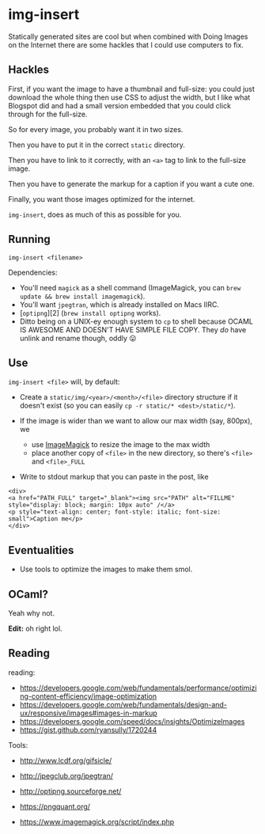 # img-insert

Statically generated sites are cool but when combined with Doing Images on the
Internet there are some hackles that I could use computers to fix.

## Hackles

First, if you want the image to have a thumbnail and full-size: you could just
download the whole thing then use CSS to adjust the width, but I like what
Blogspot did and had a small version embedded that you could click through for
the full-size.

So for every image, you probably want it in two sizes.

Then you have to put it in the correct `static` directory.

Then you have to link to it correctly, with an `<a>` tag to link to the
full-size image.

Then you have to generate the markup for a caption if you want a cute one.

Finally, you want those images optimized for the internet.

`img-insert`, does as much of this as possible for you.

## Running

`img-insert <filename>`

Dependencies:

- You'll need `magick` as a shell command (ImageMagick, you can `brew update &&
  brew install imagemagick`).
- You'll want `jpegtran`, which is already installed on Macs IIRC.
- [`optipng`][2] (`brew install optipng` works).
- Ditto being on a UNIX-ey enough system to `cp` to shell because OCAML IS
  AWESOME AND DOESN'T HAVE SIMPLE FILE COPY. They _do_ have unlink and rename
  though, oddly 😛

## Use

`img-insert <file>` will, by default:

- Create a `static/img/<year>/<month>/<file>` directory structure if it doesn't
  exist (so you can easily `cp -r static/* <dest>/static/*`).

- If the image is wider than we want to allow our max width (say, 800px), we 
  - use [ImageMagick][1] to resize the image to the max width
  - place another copy of `<file>` in the new directory, so there's `<file>` and
    `<file>_FULL`

- Write to stdout markup that you can paste in the post, like

```
<div>
<a href="PATH_FULL" target="_blank"><img src="PATH" alt="FILLME" style="display: block; margin: 10px auto" /</a>
<p style="text-align: center; font-style: italic; font-size: small">Caption me</p>
</div>
```

## Eventualities

- Use tools to optimize the images to make them smol.

## OCaml?

Yeah why not.

**Edit:** oh right lol.

## Reading

reading:

- https://developers.google.com/web/fundamentals/performance/optimizing-content-efficiency/image-optimization
- https://developers.google.com/web/fundamentals/design-and-ux/responsive/images#images-in-markup
- https://developers.google.com/speed/docs/insights/OptimizeImages
- https://gist.github.com/ryansully/1720244

Tools:
- http://www.lcdf.org/gifsicle/
- http://jpegclub.org/jpegtran/
- http://optipng.sourceforge.net/
- https://pngquant.org/
- https://www.imagemagick.org/script/index.php

   [1]: https://www.imagemagick.org/script/index.php
   [1]: http://optipng.sourceforge.net/
